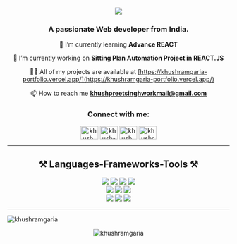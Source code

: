 <h1 align="center">
    <img src="https://readme-typing-svg.herokuapp.com/?font=Righteous&size=35&center=true&vCenter=true&width=500&height=70&duration=4000&lines=Hi+There!+👋;+I'm+Khushpreet+Singh!;" />
</h1>

<h3 align="center">A passionate Web developer from India.</h3>

<div align="center">

 🌱 I’m currently learning **Advance REACT**
 
 🔭 I’m currently working on **Sitting Plan Automation Project in REACT.JS**

👨‍💻 All of my projects are available at [https://khushramgaria-portfolio.vercel.app/](https://khushramgaria-portfolio.vercel.app/)

📫 How to reach me **khushpreetsinghworkmail@gmail.com**

 </div>

<h3 align="center">Connect with me:</h3>
<p align="center">
<a href="https://twitter.com/khush_ramgaria" target="blank"><img align="center" src="https://raw.githubusercontent.com/rahuldkjain/github-profile-readme-generator/master/src/images/icons/Social/twitter.svg" alt="khush_ramgaria" height="30" width="40" /></a>
<a href="https://linkedin.com/in/khush-ramgaria" target="blank"><img align="center" src="https://raw.githubusercontent.com/rahuldkjain/github-profile-readme-generator/master/src/images/icons/Social/linked-in-alt.svg" alt="khush-ramgaria" height="30" width="40" /></a>
<a href="https://instagram.com/khush_ramgaria_" target="blank"><img align="center" src="https://raw.githubusercontent.com/rahuldkjain/github-profile-readme-generator/master/src/images/icons/Social/instagram.svg" alt="khush_ramgaria_" height="30" width="40" /></a>
<a href="https://www.youtube.com/c/khushramgaria" target="blank"><img align="center" src="https://raw.githubusercontent.com/rahuldkjain/github-profile-readme-generator/master/src/images/icons/Social/youtube.svg" alt="khushramgaria" height="30" width="40" /></a>
</p>
<hr>
<div align="center">
  <h2 align="center">⚒️ Languages-Frameworks-Tools ⚒️</h2>
  <img src="https://img.shields.io/badge/HTML5-%23E34F26?style=for-the-badge&logo=HTML5&labelColor=222">
  <img src="https://img.shields.io/badge/CSS3-%231572B6?style=for-the-badge&logo=css3&logoColor=%231572B6&labelColor=222">
  <img src="https://img.shields.io/badge/JavaScript-%23F7DF1E?style=for-the-badge&logo=javascript&logoColor=%23F7DF1E&labelColor=222">
  <img src="https://img.shields.io/badge/Bootstrap-%237952B3?style=for-the-badge&logo=Bootstrap&logoColor=%237952B3&labelColor=222">
  <br>
  <img src="https://img.shields.io/badge/React-%2361DAFB?style=for-the-badge&logo=React&logoColor=%2361DAFB&labelColor=222">
  <img src="https://img.shields.io/badge/C%2B%2B-%2300599C?style=for-the-badge&logo=C%2B%2B&logoColor=%2300599C&labelColor=222">
  <img src="https://img.shields.io/badge/PHP-%23777BB4?style=for-the-badge&logo=PHP&logoColor=%23777BB4&labelColor=222">
  <br>
  <img src="https://img.shields.io/badge/firebase-%23FFCA28?style=for-the-badge&logo=Firebase&logoColor=%23FFCA28&labelColor=222">
  <img src="https://img.shields.io/badge/VScode-%23007ACC?style=for-the-badge&logo=visualstudiocode&logoColor=%23007ACC&labelColor=222">
  <img src="https://img.shields.io/badge/Github-%23181717?style=for-the-badge&logo=GitHub&logoColor=fff&labelColor=222">
</div>

<hr>


<p align="center"><img align="left" src="https://github-readme-stats.vercel.app/api/top-langs?username=khushramgaria&show_icons=true&locale=en&layout=compact" alt="khushramgaria" /></p>
<br>
<p align="center"><img align="center" src="https://github-readme-streak-stats.herokuapp.com/?user=khushramgaria&" alt="khushramgaria" /></p>
